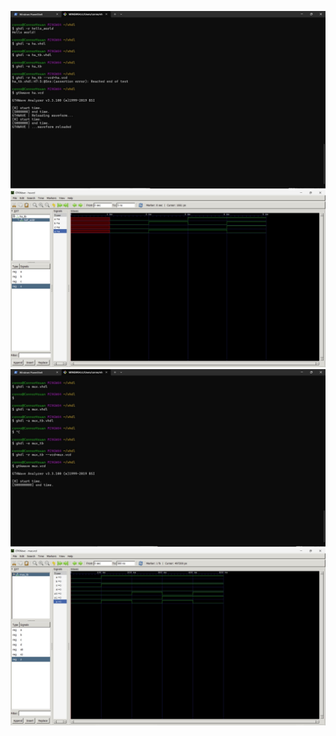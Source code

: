 ![Half Adder Code.](halfAdderCode.jpg)
![Half Adder Graph.](halfAdder.jpg)
![4 to 1 Multiplexer Code.](4to1_MultiplexerCode.jpg)
![4 to 1 Multiplexer Graph.](4to1_Multiplexer.jpg)

